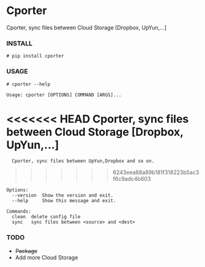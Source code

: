 Cporter
======

Cporter, sync files between Cloud Storage [Dropbox, UpYun,...]

### INSTALL

	# pip install cporter

### USAGE
	
	# cporter --help
	
	Usage: cporter [OPTIONS] COMMAND [ARGS]...

<<<<<<< HEAD
    Cporter, sync files between Cloud Storage [Dropbox, UpYun,...]
=======
	  Cporter, sync files between UpYun,Dropbox and so on.
>>>>>>> 6243eea88a89b181f318223b5ac3f6c9adc4b603

	Options:
	  --version  Show the version and exit.
	  --help     Show this message and exit.

	Commands:
	  clean  delete config file
	  sync   sync files between <source> and <dest>


### TODO
- ~~Package~~
- Add more Cloud Storage
